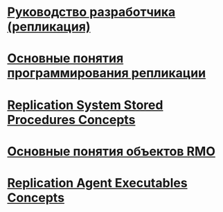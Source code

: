 # [Руководство разработчика (репликация)](replication-developer-documentation.md)
# [Основные понятия программирования репликации](replication-programming-concepts.md)
# [Replication System Stored Procedures Concepts](replication-system-stored-procedures-concepts.md)
# [Основные понятия объектов RMO](replication-management-objects-concepts.md)
# [Replication Agent Executables Concepts](replication-agent-executables-concepts.md)
